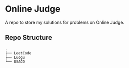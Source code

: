 # Online Judge

A repo to store my solutions for problems on Online Judge.

## Repo Structure

``` fish
.
├── LeetCode
├── Luogu
└── USACO

```
